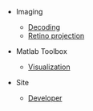 <!-- docs/_sidebar.md -->

* Imaging

  * [Decoding](project1/README.md)
  * [Retino projection](/guide.md)

* Matlab Toolbox
  * [Visualization](configuration.md)

* Site
  * [Developer](/Develope_site.md)
